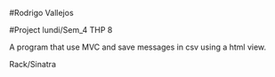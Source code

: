 #Rodrigo Vallejos

#Project lundi/Sem_4 THP 8

A program that use MVC and save messages in csv using a html view.

Rack/Sinatra
